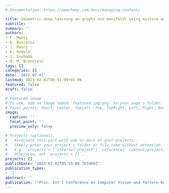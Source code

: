 ```yaml
---
# Documentation: https://wowchemy.com/docs/managing-content/

title: Geometric deep learning on graphs and manifolds using mixture model CNNs
subtitle: ''
summary: ''
authors:
- F. Monti
- D. Boscaini
- J. Masci
- E. Rodolà
- J. Svoboda
- M. M. Bronstein
tags: []
categories: []
date: '2017-07-01'
lastmod: 2023-02-02T06:55:09+01:00
featured: false
draft: false

# Featured image
# To use, add an image named `featured.jpg/png` to your page's folder.
# Focal points: Smart, Center, TopLeft, Top, TopRight, Left, Right, BottomLeft, Bottom, BottomRight.
image:
  caption: ''
  focal_point: ''
  preview_only: false

# Projects (optional).
#   Associate this post with one or more of your projects.
#   Simply enter your project's folder or file name without extension.
#   E.g. `projects = ["internal-project"]` references `content/project/deep-learning/index.md`.
#   Otherwise, set `projects = []`.
projects: []
publishDate: '2023-02-02T05:55:08.703409Z'
publication_types:
- '1'
abstract: ''
publication: "*Proc. Int'l Conference on Computer Vision and Pattern Recognition (CVPR)*"
---
```

